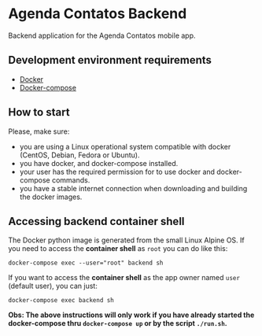 # Agenda Contatos Backend

Backend application for the Agenda Contatos mobile app.

Development environment requirements
------------------------------------
* [Docker](https://docs.docker.com/engine/install/)
* [Docker-compose](https://docs.docker.com/compose/install/)

How to start
------------
Please, make sure:
- you are using a Linux operational system compatible with docker (CentOS, Debian, Fedora or Ubuntu).
- you have docker, and docker-compose installed.
- your user has the required permission for to use docker and docker-compose commands.
- you have a stable internet connection when downloading and building the docker images.


Accessing backend container shell
---------------------------------
The Docker python image is generated from the small Linux Alpine OS.
If you need to access the **container shell** as `root` you can do like this:
```
docker-compose exec --user="root" backend sh
```
If you want to access the **container shell** as the app owner named `user` (default user), you can just:
```
docker-compose exec backend sh
```
**Obs: The above instructions will only work if you have already started the docker-compose thru `docker-compose up` or by the script `./run.sh`.**